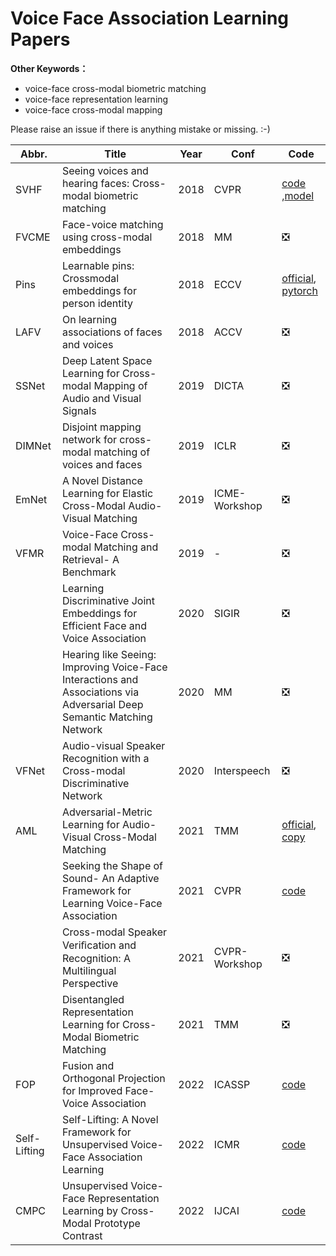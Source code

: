 # Voice Face Association Learning Papers

**Other Keywords：**

- voice-face cross-modal biometric matching
- voice-face representation learning 
- voice-face cross-modal mapping 



Please raise an issue if there is anything mistake or missing.  :-)



| Abbr.        | Title                                                        | Year | Conf          | Code                                                         |
| ------------ | ------------------------------------------------------------ | ---- | ------------- | ------------------------------------------------------------ |
| SVHF         | Seeing voices and hearing faces: Cross-modal biometric matching | 2018 | CVPR          | [code](http://www.robots.ox.ac.uk/~vgg/research/CMBiometrics)<br />,[model](https://github.com/a-nagrani/SVHF-Net) |
| FVCME        | Face-voice matching using cross-modal embeddings             | 2018 | MM            | ❎                                                            |
| Pins         | Learnable pins: Crossmodal embeddings for person identity    | 2018 | ECCV          | [official](http://www.robots.ox.ac.uk/~vgg/research/LearnablePins/), [pytorch](https://github.com/my-yy/learnable_pins)|
| LAFV         | On learning associations of faces and voices                 | 2018 | ACCV          | ❎                                                            |
| SSNet        | Deep Latent Space Learning for Cross-modal Mapping of Audio and Visual Signals | 2019 | DICTA         | ❎                                                            |
| DIMNet       | Disjoint mapping network for cross-modal matching of voices and faces | 2019 | ICLR          | ❎                                                            |
| EmNet        | A Novel Distance Learning for Elastic Cross-Modal Audio-Visual Matching | 2019 | ICME-Workshop | ❎                                                            |
| VFMR         | Voice-Face Cross-modal Matching and Retrieval- A Benchmark   | 2019 | -             | ❎                                                            |
|              | Learning Discriminative Joint Embeddings for Efficient Face and Voice Association | 2020 | SIGIR         | ❎                                                            |
|              | Hearing like Seeing: Improving Voice-Face Interactions and Associations via Adversarial Deep Semantic Matching Network | 2020 | MM            | ❎                                                            |
| VFNet        | Audio-visual Speaker Recognition with a Cross-modal Discriminative Network | 2020 | Interspeech   | ❎                                                            |
| AML          | Adversarial-Metric Learning for Audio-Visual Cross-Modal Matching | 2021 | TMM           | [official](https://github.com/MLanHu/AML), [copy](https://github.com/my-yy/AML_Copy) |
|              | Seeking the Shape of Sound- An Adaptive Framework for Learning Voice-Face Association | 2021 | CVPR          | [code](https://github.com/KID-7391/seeking-the-shape-of-sound) |
|              | Cross-modal Speaker Veriﬁcation and Recognition: A Multilingual Perspective | 2021 | CVPR-Workshop | ❎                                                            |
|              | Disentangled Representation Learning for Cross-Modal Biometric Matching | 2021 | TMM           | ❎                                                            |
| FOP          | Fusion and Orthogonal Projection for Improved Face-Voice Association | 2022 | ICASSP        | [code](https://github.com/msaadsaeed/FOP)                                                            |
| Self-Lifting | Self-Lifting: A Novel Framework for Unsupervised Voice-Face Association Learning | 2022 | ICMR          | [code](https://github.com/my-yy/sl_icmr2022)                 |
| CMPC         | Unsupervised Voice-Face Representation Learning by Cross-Modal Prototype Contrast | 2022 | IJCAI         | [code](https://github.com/Cocoxili/CMPC)                     |



